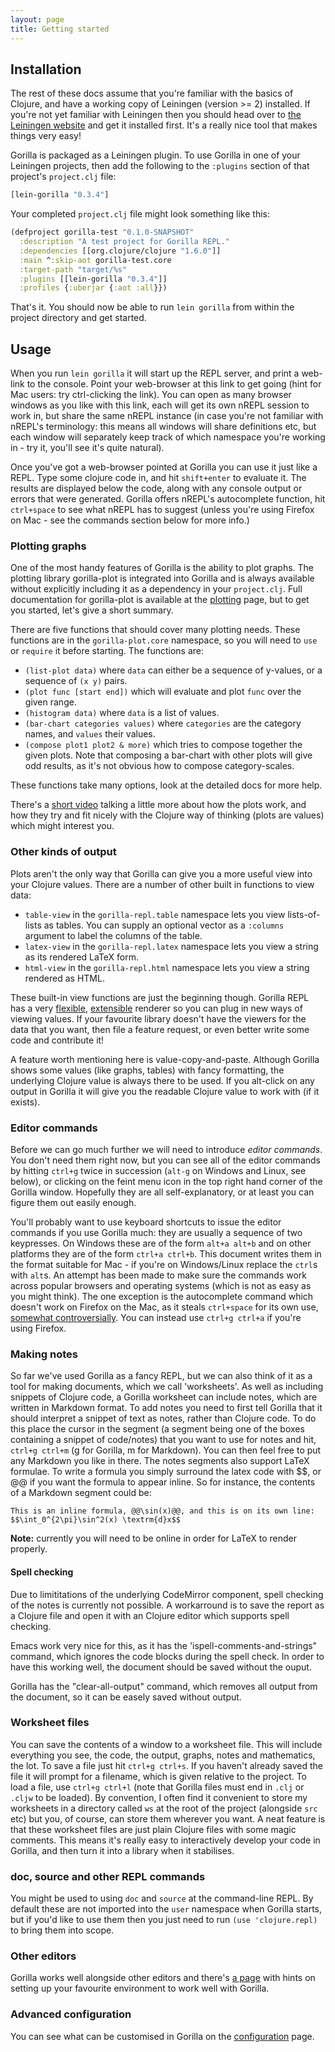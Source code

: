 ```yaml
---
layout: page
title: Getting started
---
```


## Installation

The rest of these docs assume that you're familiar with the basics of Clojure, and have a working copy of Leiningen
(version >= 2) installed. If you're not yet familiar with Leiningen then you should head over to
[the Leiningen website](http://leiningen.org) and get it installed first. It's a really nice tool that makes things very
easy!

Gorilla is packaged as a Leiningen plugin. To use Gorilla in one of your Leiningen projects, then add the following to
the `:plugins` section of that project's `project.clj` file:

```clojure
[lein-gorilla "0.3.4"]
```
Your completed `project.clj` file might look something like this:

```clojure
(defproject gorilla-test "0.1.0-SNAPSHOT"
  :description "A test project for Gorilla REPL."
  :dependencies [[org.clojure/clojure "1.6.0"]]
  :main ^:skip-aot gorilla-test.core
  :target-path "target/%s"
  :plugins [[lein-gorilla "0.3.4"]]
  :profiles {:uberjar {:aot :all}})
```

That's it. You should now be able to run `lein gorilla` from within the project directory and get started.

## Usage

When you run `lein gorilla` it will start up the REPL server, and print a web-link to the console. Point your
web-browser at this link to get going (hint for Mac users: try ctrl-clicking the link). You can open as many browser
windows as you like with this link, each will get its own nREPL session to work in, but share the same nREPL instance
(in case you're not familiar with nREPL's terminology: this means all windows will share definitions etc, but each
window will separately keep track of which namespace you're working in - try it, you'll see it's quite natural).

Once you've got a web-browser pointed at Gorilla you can use it just like a REPL. Type some clojure code in, and hit
`shift+enter` to evaluate it. The results are displayed below the code, along with any console output or errors that
were generated. Gorilla offers nREPL's autocomplete function, hit `ctrl+space` to see what nREPL has to suggest (unless
 you're using Firefox on Mac - see the commands section below for more info.)

### Plotting graphs

One of the most handy features of Gorilla is the ability to plot graphs. The plotting library
gorilla-plot is integrated into Gorilla and is always available without
explicitly including it as a dependency in your `project.clj`. Full documentation for gorilla-plot is available at the
[plotting](/plotting.html) page, but to get you started, let's give a short summary.

There are five functions that should cover many plotting needs. These functions are in the `gorilla-plot.core`
namespace, so you will need to `use` or `require` it before starting. The functions are:

- `(list-plot data)` where `data` can either be a sequence of y-values, or a sequence of `(x y)` pairs.
- `(plot func [start end])` which will evaluate and plot `func` over the given range.
- `(histogram data)` where `data` is a list of values.
- `(bar-chart categories values)` where `categories` are the category names, and `values` their values.
- `(compose plot1 plot2 & more)` which tries to compose together the given plots. Note that composing a bar-chart with
other plots will give odd results, as it's not obvious how to compose category-scales.

These functions take many options, look at the detailed docs for more help.

There's a [short video](https://vimeo.com/87139900) talking a little more about how the plots work, and how they try and
fit nicely with the Clojure way of thinking (plots are values) which might interest you.

### Other kinds of output

Plots aren't the only way that Gorilla can give you a more useful view into your Clojure values. There are a number of
other built in functions to view data:

- `table-view` in the `gorilla-repl.table` namespace lets you view lists-of-lists as tables. You can supply an
  optional vector as a `:columns` argument to label the columns of the table.
- `latex-view` in the `gorilla-repl.latex` namespace lets you view a string as its rendered LaTeX form.
- `html-view` in the `gorilla-repl.html` namespace lets you view a string rendered as HTML.

These built-in view functions are just the beginning though. Gorilla REPL has a very
[flexible](https://vimeo.com/89529751), [extensible](https://vimeo.com/89532785) renderer so you can
plug in new ways of viewing values. If your favourite library doesn't have the viewers for the data that you want, then
file a feature request, or even better write some code and contribute it!

A feature worth mentioning here is value-copy-and-paste. Although Gorilla shows some values (like graphs, tables) with
fancy formatting, the underlying Clojure value is always there to be used. If you alt-click on any output in Gorilla
it will give you the readable Clojure value to work with (if it exists).

### Editor commands

Before we can go much further we will need to introduce *editor commands*. You don't need them right now, but you can
see all of the editor commands by hitting `ctrl+g` twice in succession (`alt-g` on Windows and Linux, see below), or
clicking on the feint menu icon in the top right hand corner of the Gorilla window. Hopefully they are all
self-explanatory, or at least you can figure them out easily enough.

You'll probably want to use keyboard shortcuts to issue the editor commands if you use Gorilla much: they are usually a
sequence of two keypresses. On Windows these are of the form `alt+a alt+b` and on other platforms they are of the form
`ctrl+a ctrl+b`.
This document writes them in the format suitable for Mac - if you're on Windows/Linux replace the `ctrl`s with `alt`s.
An attempt
has been made to make sure the commands work across popular browsers and operating systems (which is not as easy as you
might think). The one exception is the autocomplete command which doesn't work on Firefox on the Mac, as it
steals `ctrl+space` for its own use, [somewhat controversially](https://bugzilla.mozilla.org/show_bug.cgi?id=435164).
You can instead use `ctrl+g ctrl+a` if you're using Firefox.

### Making notes

So far we've used Gorilla as a fancy REPL, but we can also think of it as a tool for making documents, which we call
'worksheets'. As well as including snippets of Clojure code, a Gorilla worksheet can include notes, which are written in
Markdown format. To add notes you need to first tell Gorilla that it should interpret a snippet of text as notes, rather
than Clojure code. To do this place the cursor in the segment (a segment being one of the boxes containing a snippet of
code/notes) that you want to use for notes and hit, `ctrl+g ctrl+m` (g for Gorilla, m for Markdown). You can then feel
free to put any Markdown you like in there. The notes segments also support LaTeX formulae. To write a formula you
simply surround the latex code with $$, or @@ if you want the formula to appear inline. So for instance, the contents of
a Markdown segment could be:

```
This is an inline formula, @@\sin(x)@@, and this is on its own line:
$$\int_0^{2\pi}\sin^2(x) \textrm{d}x$$
```

**Note:** currently you will need to be online in order for LaTeX to render properly.

#### Spell checking
Due to limititations of the underlying CodeMirror component, spell checking of the notes is currently not possible.
A workarround is to save the report as a Clojure file and open it with an Clojure editor which supports spell checking.

Emacs work very nice for this, as it has the 'ispell-comments-and-strings" command, which ignores the code blocks during the spell check. In order to have this working well, the document should be saved without the ouput. 

Gorilla has the "clear-all-output" command, which removes all output from the document, so it can be easely saved without output.

### Worksheet files

You can save the contents of a window to a worksheet file. This will include everything you see, the code, the output,
graphs, notes and mathematics, the lot. To save a file just hit `ctrl+g ctrl+s`. If you haven't already saved the file it will
prompt for a filename, which is given relative to the project. To load a file, use
`ctrl+g ctrl+l` (note that Gorilla files must end in `.clj` or `.cljw` to be loaded). By convention, I often find it
convenient to store my worksheets in a directory called `ws` at the root
of the project (alongside `src` etc) but you, of course, can store them wherever you want. A neat feature is that these
worksheet files are just plain Clojure files with some magic comments. This means it's really easy to interactively
develop your code in Gorilla, and then turn it into a library when it stabilises.


### doc, source and other REPL commands

You might be used to using `doc` and `source` at the command-line REPL. By default these are not imported into the
`user` namespace when Gorilla starts, but if you'd like to use them then you just need to run `(use 'clojure.repl)` to
bring them into scope.

### Other editors

Gorilla works well alongside other editors and there's [a page](/editors.html) with hints on setting up your favourite
environment to work well with Gorilla.

### Advanced configuration

You can see what can be customised in Gorilla on the [configuration](/configuration.html) page.
